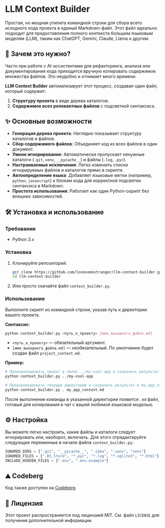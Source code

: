 # LLM Context Builder

Простая, но мощная утилита командной строки для сбора всего исходного кода проекта в единый Markdown-файл. Этот файл идеально подходит для предоставления полного контекста большим языковым моделям (LLM), таким как ChatGPT, Gemini, Claude, Llama и другим.

## 🚀 Зачем это нужно?

Часто при работе с AI-ассистентами для рефакторинга, анализа или документирования кода приходится вручную копировать содержимое множества файлов. Это неудобно и отнимает много времени.

**LLM Context Builder** автоматизирует этот процесс, создавая один файл, который содержит:
1.  **Структуру проекта** в виде дерева каталогов.
2.  **Содержимое всех релевантных файлов** с подсветкой синтаксиса.

## ✨ Основные возможности

-   **Генерация дерева проекта**: Наглядно показывает структуру каталогов и файлов.
-   **Сбор содержимого файлов**: Объединяет код из всех файлов в один документ.
-   **Умное игнорирование**: Автоматически пропускает ненужные каталоги (`.git`, `venv`, `__pycache__`) и файлы (`.log`, `.pyc`).
-   **Настраиваемые исключения**: Легко изменить списки игнорируемых файлов и каталогов прямо в скрипте.
-   **Автоопределение языка**: Добавляет языковые метки (например, `python`, `javascript`) к блокам кода для корректной подсветки синтаксиса в Markdown.
-   **Простота использования**: Работает как один Python-скрипт без внешних зависимостей.

## 🛠️ Установка и использование

### Требования
-   Python 3.x

### Установка
1.  Клонируйте репозиторий:
    ```bash
    git clone https://github.com/lonesomestranger/llm-context-builder.git
    cd llm-context-builder
    ```
2.  Или просто скачайте файл `context_builder.py`.

### Использование

Выполните скрипт из командной строки, указав путь к директории вашего проекта.

**Синтаксис:**
```bash
python context_builder.py <путь_к_проекту> [имя_выходного_файла.md]
```

-   `<путь_к_проекту>` — обязательный аргумент.
-   `[имя_выходного_файла.md]` — необязательный. По умолчанию будет создан файл `project_context.md`.

**Пример:**
```bash
# Проанализировать проект в папке ../my-cool-app и сохранить результат в project_context.md
python context_builder.py ../my-cool-app

# Проанализировать текущую директорию и сохранить результат в my_app_context.md
python context_builder.py . my_app_context.md
```

После выполнения команды в указанной директории появится `.md` файл, готовый для копирования в чат с вашей любимой языковой моделью.

## ⚙️ Настройка

Вы можете легко настроить, какие файлы и каталоги следует игнорировать или, наоборот, включать. Для этого отредактируйте следующие переменные в начале файла `context_builder.py`:

```python
IGNORED_DIRS = {".git", "__pycache__", ".idea", ".venv", "venv"}
IGNORED_FILES = {".DS_Store", "*.pyc", "*.log", "*.sqlite3", "*.html"}
INCLUDE_HIDDEN_FILES = {".env", ".env.example"}
```

## ⛰ Codeberg
Код также доступен на [Codeberg](https://codeberg.org/lonesomestranger/llm-context-builder).

## 📄 Лицензия

Этот проект распространяется под лицензией MIT. См. файл `LICENSE` для получения дополнительной информации.
